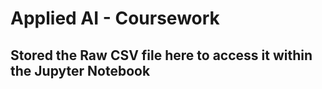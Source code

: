 # Applied AI - Coursework

## Stored the Raw CSV file here to access it within the Jupyter Notebook
